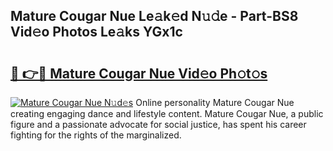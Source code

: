 ## Mature Cougar Nue Le𝚊k𝚎d N𝚞𝚍e - Part-BS8 Vid𝚎o Photos Le𝚊ks YGx1c

# <h2><a href="http://fb6r1i.evod.top/?m=Mature+Cougar+Nue">🔗 👉🔴 Mature Cougar Nue Vid𝚎o Ph𝚘t𝚘s</a></h2>

[![Mature Cougar Nue N𝚞d𝚎s](https://i.imgur.com/8V9OHl7.gif)](http://fb6r1i.evod.top/?m=Mature+Cougar+Nue)
Online personality Mature Cougar Nue creating engaging dance and lifestyle content. Mature Cougar Nue, a public figure and a passionate advocate for social justice, has spent his career fighting for the rights of the marginalized. 
